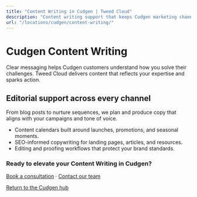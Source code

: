 ```yaml
---
title: "Content Writing in Cudgen | Tweed Cloud"
description: "Content writing support that keeps Cudgen marketing channels fresh."
url: "/locations/cudgen/content-writing/"
---
```


# Cudgen Content Writing

Clear messaging helps Cudgen customers understand how you solve their challenges. Tweed Cloud delivers content that reflects your expertise and sparks action.

## Editorial support across every channel

From blog posts to nurture sequences, we plan and produce copy that aligns with your campaigns and tone of voice.

- Content calendars built around launches, promotions, and seasonal moments.
- SEO-informed copywriting for landing pages, articles, and resources.
- Editing and proofing workflows that protect your brand standards.

### Ready to elevate your Content Writing in Cudgen?

[Book a consultation](/consultation/) · [Contact our team](/contact/)

[Return to the Cudgen hub](/locations/cudgen/)
